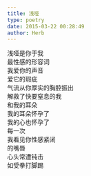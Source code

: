 ```yaml
---  
title: 浅哑  
type: poetry  
date: 2015-03-22 00:28:49  
author: Herb    
---  
```

浅哑是你于我  
最性感的形容词  
我爱你的声音  
爱它的瑕疵  
气流从你厚实的胸腔振出  
解救了快要窒息的我  
和我的耳朵  
我的耳朵怀孕了  
我的心也怀孕了  
每一次  
我看见你性感紧闭  
的嘴唇  
心头常遭钝击  
如受拳打脚踢